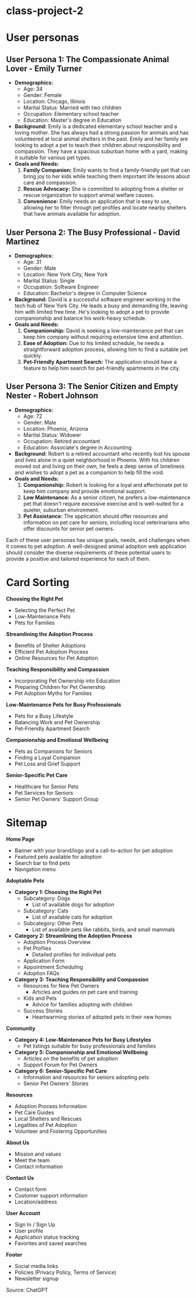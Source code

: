# class-project-2

# **User personas**

## **User Persona 1: The Compassionate Animal Lover - Emily Turner**

- **Demographics:**
    - Age: 34
    - Gender: Female
    - Location: Chicago, Illinois
    - Marital Status: Married with two children
    - Occupation: Elementary school teacher
    - Education: Master's degree in Education
- **Background:**
Emily is a dedicated elementary school teacher and a loving mother. She has always had a strong passion for animals and has volunteered at local animal shelters in the past. Emily and her family are looking to adopt a pet to teach their children about responsibility and compassion. They have a spacious suburban home with a yard, making it suitable for various pet types.
- **Goals and Needs:**
    1. **Family Companion:** Emily wants to find a family-friendly pet that can bring joy to her kids while teaching them important life lessons about care and compassion.
    2. **Rescue Advocacy:** She is committed to adopting from a shelter or rescue organization to support animal welfare causes.
    3. **Convenience:** Emily needs an application that is easy to use, allowing her to filter through pet profiles and locate nearby shelters that have animals available for adoption.
    

## **User Persona 2: The Busy Professional - David Martinez**

- **Demographics:**
    - Age: 31
    - Gender: Male
    - Location: New York City, New York
    - Marital Status: Single
    - Occupation: Software Engineer
    - Education: Bachelor's degree in Computer Science
- **Background:**
David is a successful software engineer working in the tech hub of New York City. He leads a busy and demanding life, leaving him with limited free time. He's looking to adopt a pet to provide companionship and balance his work-heavy schedule.
- **Goals and Needs:**
    1. **Companionship:** David is seeking a low-maintenance pet that can keep him company without requiring extensive time and attention.
    2. **Ease of Adoption:** Due to his limited schedule, he needs a straightforward adoption process, allowing him to find a suitable pet quickly.
    3. **Pet-Friendly Apartment Search:** The application should have a feature to help him search for pet-friendly apartments in the city.

## **User Persona 3: The Senior Citizen and Empty Nester - Robert Johnson**

- **Demographics:**
    - Age: 72
    - Gender: Male
    - Location: Phoenix, Arizona
    - Marital Status: Widower
    - Occupation: Retired accountant
    - Education: Associate's degree in Accounting
- **Background:**
Robert is a retired accountant who recently lost his spouse and lives alone in a quiet neighborhood in Phoenix. With his children moved out and living on their own, he feels a deep sense of loneliness and wishes to adopt a pet as a companion to help fill the void.
- **Goals and Needs:**
    1. **Companionship:** Robert is looking for a loyal and affectionate pet to keep him company and provide emotional support.
    2. **Low Maintenance:** As a senior citizen, he prefers a low-maintenance pet that doesn't require excessive exercise and is well-suited for a quieter, suburban environment.
    3. **Pet Assistance:** The application should offer resources and information on pet care for seniors, including local veterinarians who offer discounts for senior pet owners.

Each of these user personas has unique goals, needs, and challenges when it comes to pet adoption. A well-designed animal adoption web application should consider the diverse requirements of these potential users to provide a positive and tailored experience for each of them.

# **Card Sorting**

 **Choosing the Right Pet**

- Selecting the Perfect Pet
- Low-Maintenance Pets
- Pets for Families

**Streamlining the Adoption Process**

- Benefits of Shelter Adoptions
- Efficient Pet Adoption Process
- Online Resources for Pet Adoption

**Teaching Responsibility and Compassion**

- Incorporating Pet Ownership into Education
- Preparing Children for Pet Ownership
- Pet Adoption Myths for Families

**Low-Maintenance Pets for Busy Professionals**

- Pets for a Busy Lifestyle
- Balancing Work and Pet Ownership
- Pet-Friendly Apartment Search

**Companionship and Emotional Wellbeing**

- Pets as Companions for Seniors
- Finding a Loyal Companion
- Pet Loss and Grief Support

**Senior-Specific Pet Care**

- Healthcare for Senior Pets
- Pet Services for Seniors
- Senior Pet Owners' Support Group

# Sitemap

**Home Page**

- Banner with your brand/logo and a call-to-action for pet adoption
- Featured pets available for adoption
- Search bar to find pets
- Navigation menu

**Adoptable Pets**

- **Category 1: Choosing the Right Pet**
    - Subcategory: Dogs
        - List of available dogs for adoption
    - Subcategory: Cats
        - List of available cats for adoption
    - Subcategory: Other Pets
        - List of available pets like rabbits, birds, and small mammals
- **Category 2: Streamlining the Adoption Process**
    - Adoption Process Overview
    - Pet Profiles
        - Detailed profiles for individual pets
    - Application Form
    - Appointment Scheduling
    - Adoption FAQs
- **Category 3: Teaching Responsibility and Compassion**
    - Resources for New Pet Owners
        - Articles and guides on pet care and training
    - Kids and Pets
        - Advice for families adopting with children
    - Success Stories
        - Heartwarming stories of adopted pets in their new homes
    

**Community**

- **Category 4: Low-Maintenance Pets for Busy Lifestyles**
    - Pet listings suitable for busy professionals and families
- **Category 5: Companionship and Emotional Wellbeing**
    - Articles on the benefits of pet adoption
    - Support Forum for Pet Owners
- **Category 6: Senior-Specific Pet Care**
    - Information and resources for seniors adopting pets
    - Senior Pet Owners' Stories
    

**Resources**

- Adoption Process Information
- Pet Care Guides
- Local Shelters and Rescues
- Legalities of Pet Adoption
- Volunteer and Fostering Opportunities

**About Us**

- Mission and values
- Meet the team
- Contact information

**Contact Us**

- Contact form
- Customer support information
- Location/address

**User Account**

- Sign In / Sign Up
- User profile
- Application status tracking
- Favorites and saved searches

**Footer**

- Social media links
- Policies (Privacy Policy, Terms of Service)
- Newsletter signup

Source: ChatGPT